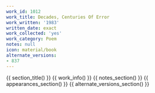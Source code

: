 ```yaml
---
work_id: 1012
work_title: Decades, Centuries Of Error
work_written: '1983'
written_date: exact
work_collected: 'yes'
work_category: Poem
notes: null
icon: material/book
alternate_versions:
- 837
---
```


{{ section_title() }}
{{ work_info() }}
{{ notes_section() }}
{{ appearances_section() }}
{{ alternate_versions_section() }}